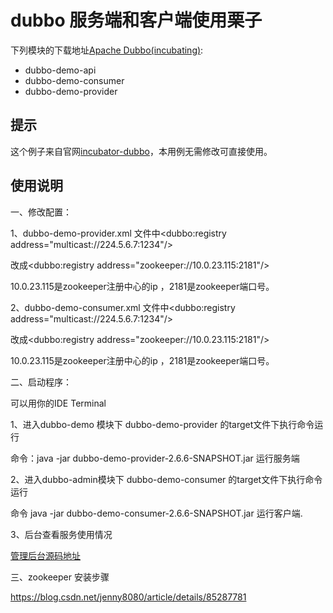 # dubbo 服务端和客户端使用栗子
下列模块的下载地址[Apache Dubbo(incubating)](https://github.com/mlj007/dubbo-demo):

* dubbo-demo-api
* dubbo-demo-consumer
* dubbo-demo-provider


## 提示  

这个例子来自官网[incubator-dubbo](https://github.com/apache/incubator-dubbo)，本用例无需修改可直接使用。


## 使用说明

一、修改配置：

1、dubbo-demo-provider.xml 文件中<dubbo:registry address="multicast://224.5.6.7:1234"/> 

改成<dubbo:registry address="zookeeper://10.0.23.115:2181"/> 

10.0.23.115是zookeeper注册中心的ip ，2181是zookeeper端口号。

2、dubbo-demo-consumer.xml 文件中<dubbo:registry address="multicast://224.5.6.7:1234"/> 

改成<dubbo:registry address="zookeeper://10.0.23.115:2181"/> 

10.0.23.115是zookeeper注册中心的ip ，2181是zookeeper端口号。

二、启动程序：

可以用你的IDE Terminal 

1、进入dubbo-demo 模块下 dubbo-demo-provider 的target文件下执行命令运行

命令：java -jar dubbo-demo-provider-2.6.6-SNAPSHOT.jar 运行服务端 

2、进入dubbo-admin模块下 dubbo-demo-consumer 的target文件下执行命令运行

命令 java -jar dubbo-demo-consumer-2.6.6-SNAPSHOT.jar 运行客户端.

3、后台查看服务使用情况

  [管理后台源码地址](https://github.com/mlj007/incubator-dubbo-ops) 
  
  
 三、zookeeper 安装步骤 
 
 https://blog.csdn.net/jenny8080/article/details/85287781





